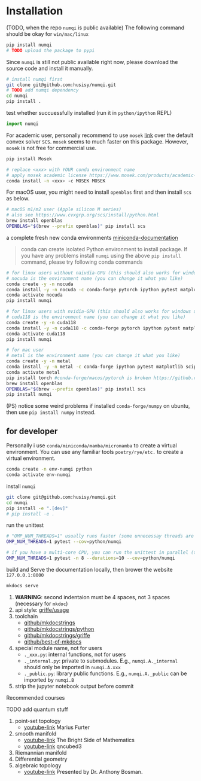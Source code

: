 # Installation

(TODO, when the repo `numqi` is public available) The following command should be okay for `win/mac/linux`

```bash
pip install numqi
# TODO upload the package to pypi
```

Since `numqi` is still not public available right now, please download the source code and install it manually.

```bash
# install numqi first
git clone git@github.com:husisy/numqi.git
# TODO add numqi dependency
cd numqi
pip install .
```

test whether succuessfully installed (run it in `python/ipython` REPL)

```Python
import numqi
```

For academic user, personally recommend to use `mosek` [link](https://docs.mosek.com/latest/pythonapi/index.html) over the default convex solver `SCS`. `mosek` seems to much faster on this package. However, `mosek` is not free for commercial use.

```bash
pip install Mosek

# replace <xxx> with YOUR conda environment name
# apply mosek academic license https://www.mosek.com/products/academic-licenses/
conda install -n <xxx> -c MOSEK MOSEK
```

For macOS user, you might need to install `openblas` first and then install `scs` as below.

```bash
# macOS m1/m2 user (Apple silicon M series)
# also see https://www.cvxgrp.org/scs/install/python.html
brew install openblas
OPENBLAS="$(brew --prefix openblas)" pip install scs
```

a complete fresh new conda environments [miniconda-documentation](https://docs.conda.io/en/latest/miniconda.html)

> conda can create isolated Python environment to install package. If you have any problems install `numqi` using the above `pip install` command, please try following conda commands

```bash
# for linux users without naivdia-GPU (this should also works for windows user)
# nocuda is the environment name (you can change it what you like)
conda create -y -n nocuda
conda install -y -n nocuda -c conda-forge pytorch ipython pytest matplotlib scipy tqdm cvxpy
conda activate nocuda
pip install numqi

# for linux users with nvidia-GPU (this should also works for windows user)
# cuda118 is the environment name (you can change it what you like)
conda create -y -n cuda118
conda install -y -n cuda118 -c conda-forge pytorch ipython pytest matplotlib scipy tqdm cvxpy
conda activate cuda118
pip install numqi

# for mac user
# metal is the environment name (you can change it what you like)
conda create -y -n metal
conda install -y -n metal -c conda-forge ipython pytest matplotlib scipy requests tqdm cvxpy
conda activate metal
pip install torch #conda-forge/macos/pytorch is broken https://github.com/conda-forge/pytorch-cpu-feedstock/issues/180
brew install openblas
OPENBLAS="$(brew --prefix openblas)" pip install scs
pip install numqi
```

(PS) notice some weird problems if installed `conda-forge/numpy` on ubuntu, then use `pip install numpy` instead.

## for developer

Personally i use `conda/miniconda/mamba/micromamba` to create a virtual environment. You can use any familiar tools `poetry/rye/etc.` to create a virtual environment.

```bash
conda create -n env-numqi python
conda activate env-numqi
```

install `numqi`

```bash
git clone git@github.com:husisy/numqi.git
cd numqi
pip install -e ".[dev]"
# pip install -e .
```

run the unittest

```bash
# "OMP_NUM_THREADS=1" usually runs faster (some unnecessay threads are disabled)
OMP_NUM_THREADS=1 pytest --cov=python/numqi

# if you have a multi-core CPU, you can run the unittest in parallel (take about 120 seconds on my laptop)
OMP_NUM_THREADS=1 pytest -n 8 --durations=10 --cov=python/numqi
```

build and Serve the documentation locally, then brower the website `127.0.0.1:8000`

```bash
mkdocs serve
```

1. **WARNING**: second indentaion must be 4 spaces, not 3 spaces (necessary for `mkdoc`)
2. api style: [griffe/usage](https://mkdocstrings.github.io/griffe/docstrings/)
3. toolchain
    * [github/mkdocstrings](https://github.com/mkdocstrings/mkdocstrings)
    * [github/mkdocstrings/python](https://github.com/mkdocstrings/python)
    * [github/mkdocstrings/griffe](https://github.com/mkdocstrings/griffe)
    * [github/best-of-mkdocs](https://github.com/mkdocs/best-of-mkdocs)
4. special module name, not for users
   * `._xxx.py`: internal functions, not for users
   * `._internal.py`: private to submodules. E.g., `numqi.A._internal` should only be imported in `numqi.A.xxx`
   * `._public.py`: library public functions. E.g., `numqi.A._public` can be imported by `numqi.B`
5. strip the jupyter notebook output before commit

Recommended courses

TODO add quantum stuff

1. point-set topology
    * [youtube-link](https://youtube.com/playlist?list=PLd8NbPjkXPliJunBhtDNMuFsnZPeHpm-0&si=Y5-wnge2rWO1HNVb) Marius Furter
2. smooth manifold
    * [youtube-link](https://www.youtube.com/playlist?list=PLBh2i93oe2qvRGAtgkTszX7szZDVd6jh1) The Bright Side of Mathematics
    * [youtube-link](https://www.youtube.com/playlist?list=PLD2r7XEOtm-AGjr3ynbljbx3oWHdus9Xb) qncubed3
3. Riemannian manifold
4. Differential geometry
5. algebraic topology
    * [youtube-link](https://www.youtube.com/playlist?list=PLOROtRhtegr7DmeMyFxfKxsljAVsAn_X4) Presented by Dr. Anthony Bosman.
